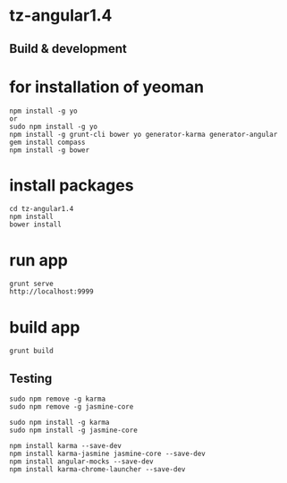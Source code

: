 # tz-angular1.4

## Build & development

# for installation of yeoman
```
npm install -g yo
or
sudo npm install -g yo
npm install -g grunt-cli bower yo generator-karma generator-angular
gem install compass
npm install -g bower
```

# install packages
```
cd tz-angular1.4
npm install
bower install
```

# run app
```
grunt serve
http://localhost:9999
```

# build app
```
grunt build
```

## Testing
```
sudo npm remove -g karma 
sudo npm remove -g jasmine-core

sudo npm install -g karma 
sudo npm install -g jasmine-core

npm install karma --save-dev 
npm install karma-jasmine jasmine-core --save-dev 
npm install angular-mocks --save-dev
npm install karma-chrome-launcher --save-dev
```


